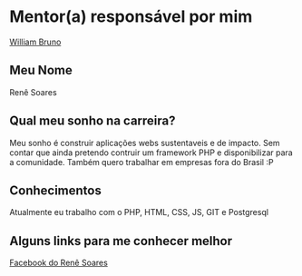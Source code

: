 # Mentor(a) responsável por mim

[William Bruno](/profiles/mentors/profiles/william_bruno.md)

## Meu Nome

Renê Soares

## Qual meu sonho na carreira?
Meu sonho é construir aplicações webs sustentaveis e de impacto. Sem contar que ainda pretendo contruir um framework PHP e
disponibilizar para a comunidade. Também quero trabalhar em empresas fora do Brasil :P

## Conhecimentos
Atualmente eu trabalho com o PHP, HTML, CSS, JS, GIT e Postgresql

## Alguns links para me conhecer melhor
[Facebook do Renê Soares](https://www.facebook.com/rene.soares.946)
